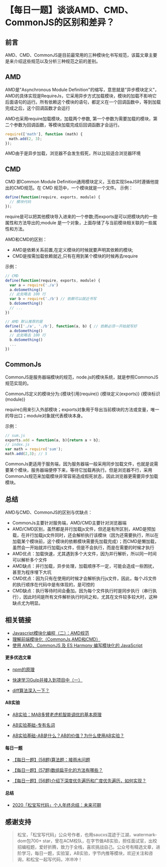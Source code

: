 # 【每日一题】谈谈AMD、CMD、CommonJS的区别和差异？

## 前言
AMD、CMD、CommonJS是目前最常用的三种模块化书写规范，该篇文章主要是来介绍这些规范以及分析三种规范之前的差别。

## AMD
AMD是"Asynchronous Module Definition"的缩写，意思就是"异步模块定义"，AMD的具体实现是RequireJs，它采用异步方式加载模块，模块的加载不影响它后面语句的运行。所有依赖这个模块的语句，都定义在一个回调函数中，等到加载完成之后，这个回调函数才会运行

AMD也采用require加载模块，加载两个参数, 第一个参数为需要加载的模块，第二个参数为回调函数，等模块加载完成后回调函数才会运行。

```js
require(['math'], function (math) {
　math.add(2, 3);
});
```

AMD由于是异步加载，浏览器不会发生假死，所以比较适合浏览器环境

## CMD
CMD 即Common Module Definition通用模块定义，玉伯实现SeaJS时遵循他提出的CMD规范。在 CMD 规范中，一个模块就是一个文件。
示例：

```js
define(function(require, exports, module) {
  // 模块代码
});
```

require是可以把其他模块导入进来的一个参数;而exports是可以把模块内的一些属性和方法导出的;module 是一个对象，上面存储了与当前模块相关联的一些属性和方法。

AMD和CMD的区别：

+ AMD是依赖关系前置,在定义模块的时候就要声明其依赖的模块;
+ CMD是按需加载依赖就近,只有在用到某个模块的时候再去require

示例：
```js
// CMD
define(function(require, exports, module) {
  var a = require('./a')
  a.doSomething()
  // 此处略去 100 行
  var b = require('./b') // 依赖可以就近书写
  b.doSomething()
  // ... 
})

// AMD 默认推荐的是
define(['./a', './b'], function(a, b) { // 依赖必须一开始就写好
  a.doSomething()
  // 此处略去 100 行
  b.doSomething()
  ...
})
```

## CommonJs
CommonJS是服务器端模块的规范，node.js的模块系统，就是参照CommonJS规范实现的。

CommonJS定义的模块分为:{模块引用(require)} {模块定义(exports)} {模块标识(module)}

require()用来引入外部模块；exports对象用于导出当前模块的方法或变量，唯一的导出口；module对象就代表模块本身。

示例：

```js
// sum.js
exports.add = function(a, b){return a + b};
// index.js
var math = require('sum');
math.add(2,3); // 5
```

CommonJs更适用于服务端，因为服务器端一般采用同步加载文件，也就是说需要某个模块，服务器端便停下来，等待它加载再执行。但是浏览器不行，采用CommonJs规范来加载模块非常容易造成假死状态，因此浏览器更需要异步加载模块。

## 总结
AMD与CMD、CommonJS的区别与优缺点：

+ CommonJs主要针对服务端，AMD/CMD主要针对浏览器端
+ AMD/CMD区别，虽然都是并行加载js文件，但还是有所区别，AMD是预加载，在并行加载js文件同时，还会解析执行该模块（因为还需要执行，所以在加载某个模块前，这个模块的依赖模块需要先加载完成）；而CMD是懒加载，虽然会一开始就并行加载js文件，但是不会执行，而是在需要的时候才执行
+ AMD优点：加载快速，尤其遇到多个大文件，因为并行解析，所以同一时间可以解析多个文件
+ AMD缺点：并行加载，异步处理，加载顺序不一定，可能会造成一些困扰，甚至为程序埋下大坑
+ CMD优点：因为只有在使用的时候才会解析执行js文件，因此，每个JS文件的执行顺序在代码中是有体现的，是可控的
+ CMD缺点：执行等待时间会叠加。因为每个文件执行时是同步执行（串行执行），因此时间是所有文件解析执行时间之和，尤其在文件较多较大时，这种缺点尤为明显。

## 相关链接
+ [Javascript模块化编程（二）：AMD规范](http://www.ruanyifeng.com/blog/2012/10/asynchronous_module_definition.html)
+ [理解前端模块化（CommonJs,AMD和CMD）](https://www.php.cn/js-tutorial-360130.html)
+ [使用 AMD、CommonJS 及 ES Harmony 编写模块化的 JavaScript](https://justineo.github.io/singles/writing-modular-js/)



#### 更多优选文章
+ [npm的原理](https://mp.weixin.qq.com/s/PSlUfdX3KGqvXdkC0xQ97w)

+ [快速学习Gulp并接入到项目中（一）](https://mp.weixin.qq.com/s/QQWzNvrXcqq_w3QKKvJagA)

+ [diff算法深入一下？](https://mp.weixin.qq.com/s/HwowUwWA4pkSIQ1J4fwr9w)

#### AB实验

+ [AB实验：MAB多臂老虎机智能调优的基本原理](https://mp.weixin.qq.com/s/7Sz0dSFkWOEo2iw5xrcCLA)

+ [AB实验基础-专有名词](https://mp.weixin.qq.com/s/TXzuf_98yMojVAFlDv0CCQ)

+ [AB实验基础-AB是什么？AB的价值？为什么使用AB实验？](https://mp.weixin.qq.com/s/UcwpNqRQ3we10S9z5cO53g)

#### 每日一题

+ [【每日一题】(58题)算法题：接雨水问题](https://mp.weixin.qq.com/s/OtCI6SjtLCI608LOQMFQ3A)

+ [【每日一题】(57题)数组扁平化的方法有哪些？](https://mp.weixin.qq.com/s/sXIJ6bQj97bZTaYHQgJTIw)

+ [【每日一题】(56题)介绍下深度优先遍历和广度优先遍历，如何实现？](https://mp.weixin.qq.com/s/KkqdB4mWlMgZMcHVhZVZXQ)


#### 总结

+ [2020「松宝写代码」个人年终总结：未来可期](https://mp.weixin.qq.com/s/_ay6KfcC5DMoZu9XqS2NHA)


## 感谢支持
> 松宝，「松宝写代码」公众号作者，也用saucxs混迹于江湖，watermark-dom包700+ star，曾在ACM校队，在字节做AB实验，担任面试官，出校招编程题，爱好折腾，致力于全栈，喜欢挑战自己。公众号有精选文章，进阶学习，每日一题，实验室，AB实验，字节内推等模块，欢迎关注和咨询，和松宝一起写代码，冲冲冲！

